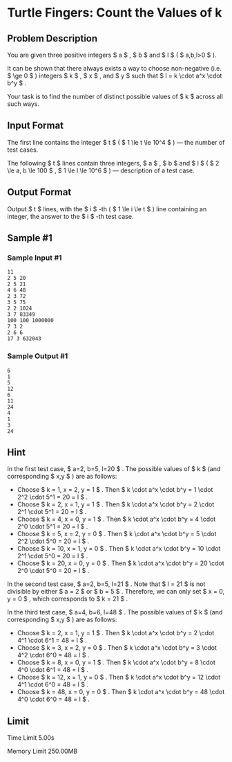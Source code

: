 # Turtle Fingers: Count the Values of k

## Problem Description

You are given three positive integers $ a $ , $ b $ and $ l $ ( $ a,b,l>0 $ ).

It can be shown that there always exists a way to choose non-negative (i.e. $ \ge 0 $ ) integers $ k $ , $ x $ , and $ y $ such that $ l = k \cdot a^x \cdot b^y $ .

Your task is to find the number of distinct possible values of $ k $ across all such ways.

## Input Format

The first line contains the integer $ t $ ( $ 1 \le t \le 10^4 $ ) — the number of test cases.

The following $ t $ lines contain three integers, $ a $ , $ b $ and $ l $ ( $ 2 \le a, b \le 100 $ , $ 1 \le l \le 10^6 $ ) — description of a test case.

## Output Format

Output $ t $ lines, with the $ i $ -th ( $ 1 \le i \le t $ ) line containing an integer, the answer to the $ i $ -th test case.

## Sample #1

### Sample Input #1

```
11
2 5 20
2 5 21
4 6 48
2 3 72
3 5 75
2 2 1024
3 7 83349
100 100 1000000
7 3 2
2 6 6
17 3 632043
```

### Sample Output #1

```
6
1
5
12
6
11
24
4
1
3
24
```

## Hint

In the first test case, $ a=2, b=5, l=20 $ . The possible values of $ k $ (and corresponding $ x,y $ ) are as follows:

- Choose $ k = 1, x = 2, y = 1 $ . Then $ k \cdot a^x \cdot b^y = 1 \cdot 2^2 \cdot 5^1 = 20 = l $ .
- Choose $ k = 2, x = 1, y = 1 $ . Then $ k \cdot a^x \cdot b^y = 2 \cdot 2^1 \cdot 5^1 = 20 = l $ .
- Choose $ k = 4, x = 0, y = 1 $ . Then $ k \cdot a^x \cdot b^y = 4 \cdot 2^0 \cdot 5^1 = 20 = l $ .
- Choose $ k = 5, x = 2, y = 0 $ . Then $ k \cdot a^x \cdot b^y = 5 \cdot 2^2 \cdot 5^0 = 20 = l $ .
- Choose $ k = 10, x = 1, y = 0 $ . Then $ k \cdot a^x \cdot b^y = 10 \cdot 2^1 \cdot 5^0 = 20 = l $ .
- Choose $ k = 20, x = 0, y = 0 $ . Then $ k \cdot a^x \cdot b^y = 20 \cdot 2^0 \cdot 5^0 = 20 = l $ .

In the second test case, $ a=2, b=5, l=21 $ . Note that $ l = 21 $ is not divisible by either $ a = 2 $ or $ b = 5 $ . Therefore, we can only set $ x = 0, y = 0 $ , which corresponds to $ k = 21 $ .

In the third test case, $ a=4, b=6, l=48 $ . The possible values of $ k $ (and corresponding $ x,y $ ) are as follows:

- Choose $ k = 2, x = 1, y = 1 $ . Then $ k \cdot a^x \cdot b^y = 2 \cdot 4^1 \cdot 6^1 = 48 = l $ .
- Choose $ k = 3, x = 2, y = 0 $ . Then $ k \cdot a^x \cdot b^y = 3 \cdot 4^2 \cdot 6^0 = 48 = l $ .
- Choose $ k = 8, x = 0, y = 1 $ . Then $ k \cdot a^x \cdot b^y = 8 \cdot 4^0 \cdot 6^1 = 48 = l $ .
- Choose $ k = 12, x = 1, y = 0 $ . Then $ k \cdot a^x \cdot b^y = 12 \cdot 4^1 \cdot 6^0 = 48 = l $ .
- Choose $ k = 48, x = 0, y = 0 $ . Then $ k \cdot a^x \cdot b^y = 48 \cdot 4^0 \cdot 6^0 = 48 = l $ .

## Limit



Time Limit
5.00s

Memory Limit
250.00MB